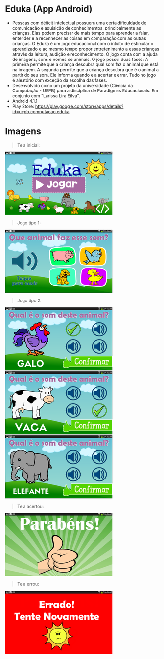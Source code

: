 # Eduka (App Android)
* Pessoas com déficit intelectual possuem uma certa dificuldade de comunicação e aquisição de conhecimentos, principalmente as crianças. Elas podem precisar de mais tempo para aprender a falar, entender e a reconhecer as coisas em comparação com as outras crianças.
O Eduka é um jogo educacional com o intuito de estimular o aprendizado e ao mesmo tempo propor entretenimento a essas crianças através da leitura, audição e reconhecimento. O jogo conta com a ajuda de imagens, sons e nomes de animais.
O jogo possui duas fases: A primeira permite que a criança descubra qual som faz o animal que está na imagem. A segunda permite que a criança descubra que é o animal a partir do seu som. Ele informa quando ela acertar e errar. Tudo no jogo é aleatório com exceção da escolha das fases.
* Desenvolvido como um projeto da universidade (Ciência da Computação - UEPB) para a disciplina de Paradigmas Educacionais.
Em conjunto com "Larissa Lira Silva".
* Android 4.1.1
* Play Store: https://play.google.com/store/apps/details?id=uepb.computacao.eduka

# Imagens

> Tela inicial:

<img src="https://github.com/lucasmlima08/Eduka/blob/master/img_inicio.png" width="350" />

> Jogo tipo 1:

<img src="https://github.com/lucasmlima08/Eduka/blob/master/img_jogo4.png" width="350" />

> Jogo tipo 2:

<img src="https://github.com/lucasmlima08/Eduka/blob/master/img_jogo1.png" width="350" />
<img src="https://github.com/lucasmlima08/Eduka/blob/master/img_jogo2.png" width="350" />
<img src="https://github.com/lucasmlima08/Eduka/blob/master/img_jogo3.png" width="350" />

> Tela acertou:

<img src="https://github.com/lucasmlima08/Eduka/blob/master/img_acertou.png" width="350" />

> Tela errou:

<img src="https://github.com/lucasmlima08/Eduka/blob/master/img_errou.png" width="350" />
